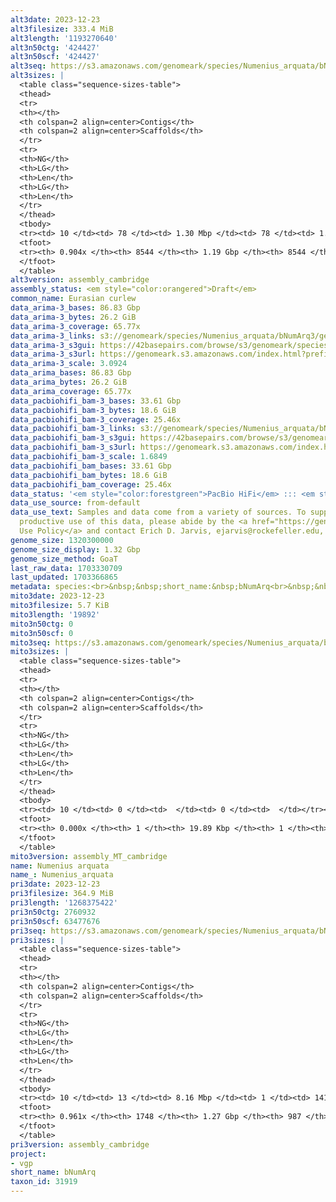 ```yaml
---
alt3date: 2023-12-23
alt3filesize: 333.4 MiB
alt3length: '1193270640'
alt3n50ctg: '424427'
alt3n50scf: '424427'
alt3seq: https://s3.amazonaws.com/genomeark/species/Numenius_arquata/bNumArq3/assembly_cambridge/bNumArq3.alt.asm.20231223.fasta.gz
alt3sizes: |
  <table class="sequence-sizes-table">
  <thead>
  <tr>
  <th></th>
  <th colspan=2 align=center>Contigs</th>
  <th colspan=2 align=center>Scaffolds</th>
  </tr>
  <tr>
  <th>NG</th>
  <th>LG</th>
  <th>Len</th>
  <th>LG</th>
  <th>Len</th>
  </tr>
  </thead>
  <tbody>
  <tr><td> 10 </td><td> 78 </td><td> 1.30 Mbp </td><td> 78 </td><td> 1.30 Mbp </td></tr><tr><td> 20 </td><td> 203 </td><td> 0.91 Mbp </td><td> 203 </td><td> 0.91 Mbp </td></tr><tr><td> 30 </td><td> 366 </td><td> 0.73 Mbp </td><td> 366 </td><td> 0.73 Mbp </td></tr><tr><td> 40 </td><td> 571 </td><td> 0.57 Mbp </td><td> 571 </td><td> 0.57 Mbp </td></tr><tr style="background-color:#cccccc;"><td> 50 </td><td> 842 </td><td> 424.43 Kbp </td><td> 842 </td><td> 424.43 Kbp </td></tr><tr><td> 60 </td><td> 1211 </td><td> 298.09 Kbp </td><td> 1211 </td><td> 298.09 Kbp </td></tr><tr><td> 70 </td><td> 1780 </td><td> 174.95 Kbp </td><td> 1780 </td><td> 174.95 Kbp </td></tr><tr><td> 80 </td><td> 2991 </td><td> 63.71 Kbp </td><td> 2991 </td><td> 63.71 Kbp </td></tr><tr><td> 90 </td><td> 7941 </td><td> 10.76 Kbp </td><td> 7941 </td><td> 10.76 Kbp </td></tr><tr><td> 100 </td><td> 0 </td><td>  </td><td> 0 </td><td>  </td></tr></tbody>
  <tfoot>
  <tr><th> 0.904x </th><th> 8544 </th><th> 1.19 Gbp </th><th> 8544 </th><th> 1.19 Gbp </th></tr>
  </tfoot>
  </table>
alt3version: assembly_cambridge
assembly_status: <em style="color:orangered">Draft</em>
common_name: Eurasian curlew
data_arima-3_bases: 86.83 Gbp
data_arima-3_bytes: 26.2 GiB
data_arima-3_coverage: 65.77x
data_arima-3_links: s3://genomeark/species/Numenius_arquata/bNumArq3/genomic_data/arima/<br>
data_arima-3_s3gui: https://42basepairs.com/browse/s3/genomeark/species/Numenius_arquata/bNumArq3/genomic_data/arima/
data_arima-3_s3url: https://genomeark.s3.amazonaws.com/index.html?prefix=species/Numenius_arquata/bNumArq3/genomic_data/arima/
data_arima-3_scale: 3.0924
data_arima_bases: 86.83 Gbp
data_arima_bytes: 26.2 GiB
data_arima_coverage: 65.77x
data_pacbiohifi_bam-3_bases: 33.61 Gbp
data_pacbiohifi_bam-3_bytes: 18.6 GiB
data_pacbiohifi_bam-3_coverage: 25.46x
data_pacbiohifi_bam-3_links: s3://genomeark/species/Numenius_arquata/bNumArq3/genomic_data/pacbio_hifi/<br>
data_pacbiohifi_bam-3_s3gui: https://42basepairs.com/browse/s3/genomeark/species/Numenius_arquata/bNumArq3/genomic_data/pacbio_hifi/
data_pacbiohifi_bam-3_s3url: https://genomeark.s3.amazonaws.com/index.html?prefix=species/Numenius_arquata/bNumArq3/genomic_data/pacbio_hifi/
data_pacbiohifi_bam-3_scale: 1.6849
data_pacbiohifi_bam_bases: 33.61 Gbp
data_pacbiohifi_bam_bytes: 18.6 GiB
data_pacbiohifi_bam_coverage: 25.46x
data_status: '<em style="color:forestgreen">PacBio HiFi</em> ::: <em style="color:forestgreen">Arima</em>'
data_use_source: from-default
data_use_text: Samples and data come from a variety of sources. To support fair and
  productive use of this data, please abide by the <a href="https://genome10k.soe.ucsc.edu/data-use-policies/">Data
  Use Policy</a> and contact Erich D. Jarvis, ejarvis@rockefeller.edu, with any questions.
genome_size: 1320300000
genome_size_display: 1.32 Gbp
genome_size_method: GoaT
last_raw_data: 1703330709
last_updated: 1703366865
metadata: species:<br>&nbsp;&nbsp;short_name:&nbsp;bNumArq<br>&nbsp;&nbsp;name:&nbsp;Numenius&nbsp;arquata<br>&nbsp;&nbsp;taxon_id:&nbsp;31919<br>&nbsp;&nbsp;common_name:&nbsp;Eurasian&nbsp;curlew<br>&nbsp;&nbsp;order:<br>&nbsp;&nbsp;&nbsp;&nbsp;name:&nbsp;Charadriiformes<br>&nbsp;&nbsp;family:<br>&nbsp;&nbsp;&nbsp;&nbsp;name:&nbsp;Scolopacidae<br>&nbsp;&nbsp;individuals:<br>&nbsp;&nbsp;&nbsp;&nbsp;-&nbsp;short_name:&nbsp;bNumArq3<br>&nbsp;&nbsp;&nbsp;&nbsp;&nbsp;&nbsp;biosample_id:&nbsp;SAMEA112693994<br>&nbsp;&nbsp;&nbsp;&nbsp;&nbsp;&nbsp;sex:<br>&nbsp;&nbsp;genome_size:&nbsp;1320300000<br>&nbsp;&nbsp;genome_size_method:&nbsp;GoaT<br>&nbsp;&nbsp;project:&nbsp;[&nbsp;vgp&nbsp;]<br>
mito3date: 2023-12-23
mito3filesize: 5.7 KiB
mito3length: '19892'
mito3n50ctg: 0
mito3n50scf: 0
mito3seq: https://s3.amazonaws.com/genomeark/species/Numenius_arquata/bNumArq3/assembly_MT_cambridge/bNumArq3.MT.20231223.fasta.gz
mito3sizes: |
  <table class="sequence-sizes-table">
  <thead>
  <tr>
  <th></th>
  <th colspan=2 align=center>Contigs</th>
  <th colspan=2 align=center>Scaffolds</th>
  </tr>
  <tr>
  <th>NG</th>
  <th>LG</th>
  <th>Len</th>
  <th>LG</th>
  <th>Len</th>
  </tr>
  </thead>
  <tbody>
  <tr><td> 10 </td><td> 0 </td><td>  </td><td> 0 </td><td>  </td></tr><tr><td> 20 </td><td> 0 </td><td>  </td><td> 0 </td><td>  </td></tr><tr><td> 30 </td><td> 0 </td><td>  </td><td> 0 </td><td>  </td></tr><tr><td> 40 </td><td> 0 </td><td>  </td><td> 0 </td><td>  </td></tr><tr style="background-color:#cccccc;"><td> 50 </td><td> 0 </td><td style="background-color:#ff8888;">  </td><td> 0 </td><td style="background-color:#ff8888;">  </td></tr><tr><td> 60 </td><td> 0 </td><td>  </td><td> 0 </td><td>  </td></tr><tr><td> 70 </td><td> 0 </td><td>  </td><td> 0 </td><td>  </td></tr><tr><td> 80 </td><td> 0 </td><td>  </td><td> 0 </td><td>  </td></tr><tr><td> 90 </td><td> 0 </td><td>  </td><td> 0 </td><td>  </td></tr><tr><td> 100 </td><td> 0 </td><td>  </td><td> 0 </td><td>  </td></tr></tbody>
  <tfoot>
  <tr><th> 0.000x </th><th> 1 </th><th> 19.89 Kbp </th><th> 1 </th><th> 19.89 Kbp </th></tr>
  </tfoot>
  </table>
mito3version: assembly_MT_cambridge
name: Numenius arquata
name_: Numenius_arquata
pri3date: 2023-12-23
pri3filesize: 364.9 MiB
pri3length: '1268375422'
pri3n50ctg: 2760932
pri3n50scf: 63477676
pri3seq: https://s3.amazonaws.com/genomeark/species/Numenius_arquata/bNumArq3/assembly_cambridge/bNumArq3.pri.asm.20231223.fasta.gz
pri3sizes: |
  <table class="sequence-sizes-table">
  <thead>
  <tr>
  <th></th>
  <th colspan=2 align=center>Contigs</th>
  <th colspan=2 align=center>Scaffolds</th>
  </tr>
  <tr>
  <th>NG</th>
  <th>LG</th>
  <th>Len</th>
  <th>LG</th>
  <th>Len</th>
  </tr>
  </thead>
  <tbody>
  <tr><td> 10 </td><td> 13 </td><td> 8.16 Mbp </td><td> 1 </td><td> 141.87 Mbp </td></tr><tr><td> 20 </td><td> 31 </td><td> 6.62 Mbp </td><td> 2 </td><td> 132.32 Mbp </td></tr><tr><td> 30 </td><td> 55 </td><td> 4.67 Mbp </td><td> 4 </td><td> 76.97 Mbp </td></tr><tr><td> 40 </td><td> 89 </td><td> 3.40 Mbp </td><td> 6 </td><td> 71.99 Mbp </td></tr><tr style="background-color:#cccccc;"><td> 50 </td><td> 132 </td><td style="background-color:#88ff88;"> 2.76 Mbp </td><td> 8 </td><td style="background-color:#88ff88;"> 63.48 Mbp </td></tr><tr><td> 60 </td><td> 187 </td><td> 2.09 Mbp </td><td> 10 </td><td> 62.16 Mbp </td></tr><tr><td> 70 </td><td> 262 </td><td> 1.49 Mbp </td><td> 12 </td><td> 45.98 Mbp </td></tr><tr><td> 80 </td><td> 374 </td><td> 0.90 Mbp </td><td> 17 </td><td> 16.88 Mbp </td></tr><tr><td> 90 </td><td> 624 </td><td> 257.03 Kbp </td><td> 39 </td><td> 1.31 Mbp </td></tr><tr><td> 100 </td><td> 0 </td><td>  </td><td> 0 </td><td>  </td></tr></tbody>
  <tfoot>
  <tr><th> 0.961x </th><th> 1748 </th><th> 1.27 Gbp </th><th> 987 </th><th> 1.27 Gbp </th></tr>
  </tfoot>
  </table>
pri3version: assembly_cambridge
project:
- vgp
short_name: bNumArq
taxon_id: 31919
---
```

